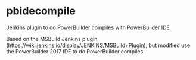 # pbidecompile
Jenkins plugin to do PowerBuilder compiles with PowerBuilder IDE

Based on the MSBuild Jenkins plugin (https://wiki.jenkins.io/display/JENKINS/MSBuild+Plugin), but modified use the PowerBuilder 2017 IDE to do PowerBuilder compiles.
